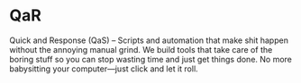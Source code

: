 # QaR
Quick and Response (QaS) – Scripts and automation that make shit happen without the annoying manual grind. We build tools that take care of the boring stuff so you can stop wasting time and just get things done. No more babysitting your computer—just click and let it roll.
